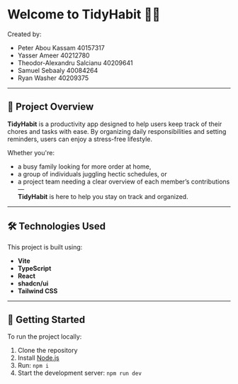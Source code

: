 # Welcome to **TidyHabit** 🧹✨

Created by:
- Peter Abou Kassam 40157317
- Yasser Ameer 40212780
- Theodor-Alexandru Salcianu 40209641
- Samuel Sebaaly 40084264
- Ryan Washer 40209375

---

## 📘 Project Overview

**TidyHabit** is a productivity app designed to help users keep track of their chores and tasks with ease. By organizing daily responsibilities and setting reminders, users can enjoy a stress-free lifestyle.

Whether you're:
- a busy family looking for more order at home,  
- a group of individuals juggling hectic schedules, or  
- a project team needing a clear overview of each member’s contributions—  
**TidyHabit** is here to help you stay on track and organized.

---

## 🛠️ Technologies Used

This project is built using:

- **Vite**
- **TypeScript**
- **React**
- **shadcn/ui**
- **Tailwind CSS**

---

## 🚀 Getting Started

To run the project locally:

1. Clone the repository  
2. Install [Node.js](https://nodejs.org/)  
3. Run: `npm i`  
4. Start the development server: `npm run dev`

